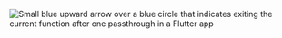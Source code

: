 ![Small blue upward arrow over a blue circle that indicates exiting the current function after one passthrough in a Flutter app](/assets/images/docs/testing/debugging/vscode-icons/step-out.png)